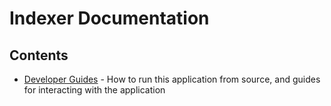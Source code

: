 # Indexer Documentation

## Contents

* [Developer Guides](developer/README.md) - How to run this application from source, and guides for interacting with the application